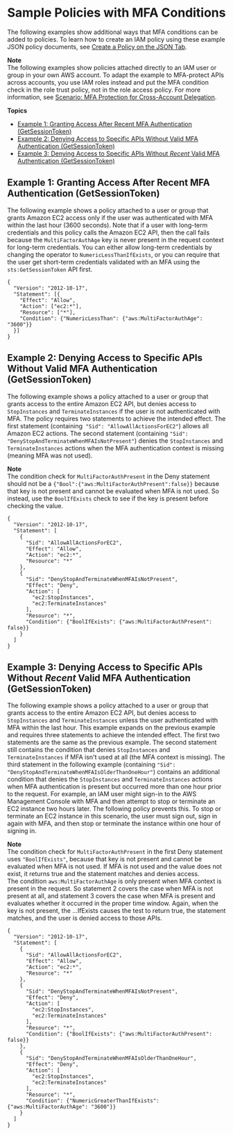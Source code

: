 # Sample Policies with MFA Conditions<a name="id_credentials_mfa_sample-policies"></a>

The following examples show additional ways that MFA conditions can be added to policies\. To learn how to create an IAM policy using these example JSON policy documents, see [Create a Policy on the JSON Tab](access_policies_create.md#access_policies_create-json-editor)\.

**Note**  
The following examples show policies attached directly to an IAM user or group in your own AWS account\. To adapt the example to MFA\-protect APIs across accounts, you use IAM roles instead and put the MFA condition check in the role trust policy, not in the role access policy\. For more information, see [Scenario: MFA Protection for Cross\-Account Delegation](id_credentials_mfa_configure-api-require.md#MFAProtectedAPI-cross-account-delegation)\. 

**Topics**
+ [Example 1: Granting Access After Recent MFA Authentication \(GetSessionToken\)](#ExampleMFAforIAMUserAge)
+ [Example 2: Denying Access to Specific APIs Without Valid MFA Authentication \(GetSessionToken\)](#ExampleMFAforResource)
+ [Example 3: Denying Access to Specific APIs Without *Recent* Valid MFA Authentication \(GetSessionToken\)](#ExampleMFADenyNotRecent)

## Example 1: Granting Access After Recent MFA Authentication \(GetSessionToken\)<a name="ExampleMFAforIAMUserAge"></a>

The following example shows a policy attached to a user or group that grants Amazon EC2 access only if the user was authenticated with MFA within the last hour \(3600 seconds\)\. Note that if a user with long\-term credentials and this policy calls the Amazon EC2 API, then the call fails because the `MultiFactorAuthAge` key is never present in the request context for long\-term credentials\. You can either allow long\-term credentials by changing the operator to `NumericLessThanIfExists`, or you can require that the user get short\-term credentials validated with an MFA using the `sts:GetSessionToken` API first\.

```
{
  "Version": "2012-10-17",
  "Statement": [{
    "Effect": "Allow",
    "Action": ["ec2:*"],
    "Resource": ["*"],
    "Condition": {"NumericLessThan": {"aws:MultiFactorAuthAge": "3600"}}
  }]
}
```

## Example 2: Denying Access to Specific APIs Without Valid MFA Authentication \(GetSessionToken\)<a name="ExampleMFAforResource"></a>

The following example shows a policy attached to a user or group that grants access to the entire Amazon EC2 API, but denies access to `StopInstances` and `TerminateInstances` if the user is not authenticated with MFA\. The policy requires two statements to achieve the intended effect\. The first statement \(containing` "Sid": "AllowAllActionsForEC2"`\) allows all Amazon EC2 actions\. The second statement \(containing `"Sid": "DenyStopAndTerminateWhenMFAIsNotPresent"`\) denies the `StopInstances` and `TerminateInstances` actions when the MFA authentication context is missing \(meaning MFA was not used\)\.

**Note**  
The condition check for `MultiFactorAuthPresent` in the Deny statement should not be a `{"Bool":{"aws:MultiFactorAuthPresent":false}}` because that key is not present and cannot be evaluated when MFA is not used\. So instead, use the `BoolIfExists` check to see if the key is present before checking the value\.

```
{
  "Version": "2012-10-17",
  "Statement": [
    {
      "Sid": "AllowAllActionsForEC2",
      "Effect": "Allow",
      "Action": "ec2:*",
      "Resource": "*"
    },
    {
      "Sid": "DenyStopAndTerminateWhenMFAIsNotPresent",
      "Effect": "Deny",
      "Action": [
        "ec2:StopInstances",
        "ec2:TerminateInstances"
      ],
      "Resource": "*",
      "Condition": {"BoolIfExists": {"aws:MultiFactorAuthPresent": false}}
    }
  ]
}
```

## Example 3: Denying Access to Specific APIs Without *Recent* Valid MFA Authentication \(GetSessionToken\)<a name="ExampleMFADenyNotRecent"></a>

The following example shows a policy attached to a user or group that grants access to the entire Amazon EC2 API, but denies access to `StopInstances` and `TerminateInstances` unless the user authenticated with MFA within the last hour\. This example expands on the previous example and requires three statements to achieve the intended effect\. The first two statements are the same as the previous example\. The second statement still contains the condition that denies `StopInstances` and `TerminateInstances` if MFA isn't used at all \(the MFA context is missing\)\. The third statement in the following example \(containing `"Sid": "DenyStopAndTerminateWhenMFAIsOlderThanOneHour"`\) contains an additional condition that denies the `StopInstances` and `TerminateInstances` actions when MFA authentication is present but occurred more than one hour prior to the request\. For example, an IAM user might sign\-in to the AWS Management Console with MFA and then attempt to stop or terminate an EC2 instance two hours later\. The following policy prevents this\. To stop or terminate an EC2 instance in this scenario, the user must sign out, sign in again with MFA, and then stop or terminate the instance within one hour of signing in\. 

**Note**  
The condition check for `MultiFactorAuthPresent` in the first Deny statement uses `"BoolIfExists"`, because that key is not present and cannot be evaluated when MFA is not used\. If MFA is not used and the value does not exist, it returns true and the statement matches and denies access\.  
The condition `aws:MultiFactorAuthAge` is only present when MFA context is present in the request\. So statement 2 covers the case when MFA is not present at all, and statement 3 covers the case when MFA is present and evaluates whether it occurred in the proper time window\. Again, when the key is not present, the \.\.\.IfExists causes the test to return true, the statement matches, and the user is denied access to those APIs\.

```
{
  "Version": "2012-10-17",
  "Statement": [
    {
      "Sid": "AllowAllActionsForEC2",
      "Effect": "Allow",
      "Action": "ec2:*",
      "Resource": "*"
    },
    {
      "Sid": "DenyStopAndTerminateWhenMFAIsNotPresent",
      "Effect": "Deny",
      "Action": [
        "ec2:StopInstances",
        "ec2:TerminateInstances"
      ],
      "Resource": "*",
      "Condition": {"BoolIfExists": {"aws:MultiFactorAuthPresent": false}}
    },
    {
      "Sid": "DenyStopAndTerminateWhenMFAIsOlderThanOneHour",
      "Effect": "Deny",
      "Action": [
        "ec2:StopInstances",
        "ec2:TerminateInstances"
      ],
      "Resource": "*",
      "Condition": {"NumericGreaterThanIfExists": {"aws:MultiFactorAuthAge": "3600"}}
    }
  ]
}
```